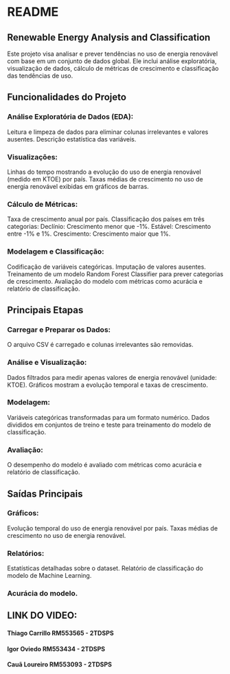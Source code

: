 # README
## Renewable Energy Analysis and Classification
Este projeto visa analisar e prever tendências no uso de energia renovável com base em um conjunto de dados global. Ele inclui análise exploratória, visualização de dados, cálculo de métricas de crescimento e classificação das tendências de uso.

## Funcionalidades do Projeto
### Análise Exploratória de Dados (EDA):
Leitura e limpeza de dados para eliminar colunas irrelevantes e valores ausentes.
Descrição estatística das variáveis.
### Visualizações:
Linhas do tempo mostrando a evolução do uso de energia renovável (medido em KTOE) por país.
Taxas médias de crescimento no uso de energia renovável exibidas em gráficos de barras.
### Cálculo de Métricas:
Taxa de crescimento anual por país.
Classificação dos países em três categorias:
Declínio: Crescimento menor que -1%.
Estável: Crescimento entre -1% e 1%.
Crescimento: Crescimento maior que 1%.
### Modelagem e Classificação:
Codificação de variáveis categóricas.
Imputação de valores ausentes.
Treinamento de um modelo Random Forest Classifier para prever categorias de crescimento.
Avaliação do modelo com métricas como acurácia e relatório de classificação.

## Principais Etapas
### Carregar e Preparar os Dados:
O arquivo CSV é carregado e colunas irrelevantes são removidas.
### Análise e Visualização:
Dados filtrados para medir apenas valores de energia renovável (unidade: KTOE).
Gráficos mostram a evolução temporal e taxas de crescimento.
### Modelagem:
Variáveis categóricas transformadas para um formato numérico.
Dados divididos em conjuntos de treino e teste para treinamento do modelo de classificação.
### Avaliação:
O desempenho do modelo é avaliado com métricas como acurácia e relatório de classificação.

## Saídas Principais
### Gráficos:
Evolução temporal do uso de energia renovável por país.
Taxas médias de crescimento no uso de energia renovável.
### Relatórios:
Estatísticas detalhadas sobre o dataset.
Relatório de classificação do modelo de Machine Learning.
### Acurácia do modelo.

## LINK DO VIDEO: 

#### Thiago Carrillo RM553565 - 2TDSPS
#### Igor Oviedo RM553434 - 2TDSPS
#### Cauã Loureiro RM553093 - 2TDSPS
